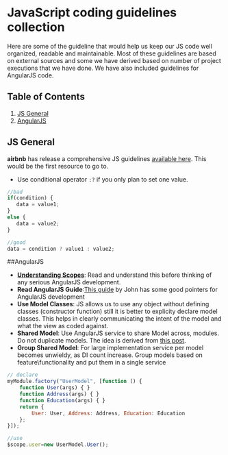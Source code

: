 JavaScript coding guidelines collection
==================

Here are some of the guideline that would help us keep our JS code well organized, readable and maintainable. Most of these guidelines are based on external sources and some we have derived based on number of project executions that we have done. We have also included guidelines for AngularJS code.

## <a name='TOC'>Table of Contents</a>
  1. [JS General](#js-general)
  2. [AngularJS](#angularjs)

## JS General
**airbnb** has release a comprehensive JS guidelines [available here](https://github.com/airbnb/javascript). This would be the first resource to go to.

- Use conditional operator `:?` if you only plan to set one value.
```javascript
//bad
if(condition) { 
   data = value1;
}
else {
   data = value2;
}

//good
data = condition ? value1 : value2;
```

##AngularJS 
- [**Understanding Scopes**](https://github.com/angular/angular.js/wiki/Understanding-Scopes): Read and understand this before thinking of any serious AngularJS development.
- **Read AngularJS Guide**:[This guide](https://github.com/johnpapa/angularjs-styleguide) by John has some good pointers for AngularJS development 
- **Use Model Classes**: JS allows us to use any object without defining classes (constructor function) still it is better to explicity declare model classes. This helps in clearly communicating the intent of the model and what the view as coded against.
- **Shared Model**: Use AngularJS service to share Model across, modules. Do not duplicate models. The idea is derived from [this post](https://medium.com/opinionated-angularjs/2e6a067c73bc).
- **Group Shared Model**: For large implementation service per model becomes unwieldy, as DI count increase. Group models based on feature\functionality and put them in a single service

```javascript
// declare
myModule.factory("UserModel", [function () {
    function User(args) { }   
    function Address(args) { }
    function Education(args) { }
    return {
        User: User, Address: Address, Education: Education
    };
}]);

//use
$scope.user=new UserModel.User();
```
